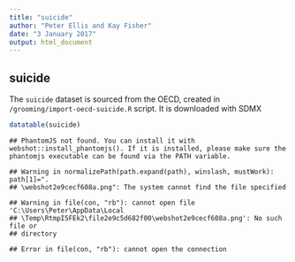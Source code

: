 ```yaml
---
title: "suicide"
author: "Peter Ellis and Kay Fisher"
date: "3 January 2017"
output: html_document
---
```




## suicide

The `suicide` dataset is sourced from the OECD, created in `/grooming/import-oecd-suicide.R` script.  It is downloaded with SDMX


```r
datatable(suicide)
```

```
## PhantomJS not found. You can install it with webshot::install_phantomjs(). If it is installed, please make sure the phantomjs executable can be found via the PATH variable.
```

```
## Warning in normalizePath(path.expand(path), winslash, mustWork): path[1]=".
## \webshot2e9cecf608a.png": The system cannot find the file specified
```

```
## Warning in file(con, "rb"): cannot open file 'C:\Users\Peter\AppData\Local
## \Temp\RtmpI5FEk2\file2e9c5d682f00\webshot2e9cecf608a.png': No such file or
## directory
```

```
## Error in file(con, "rb"): cannot open the connection
```



